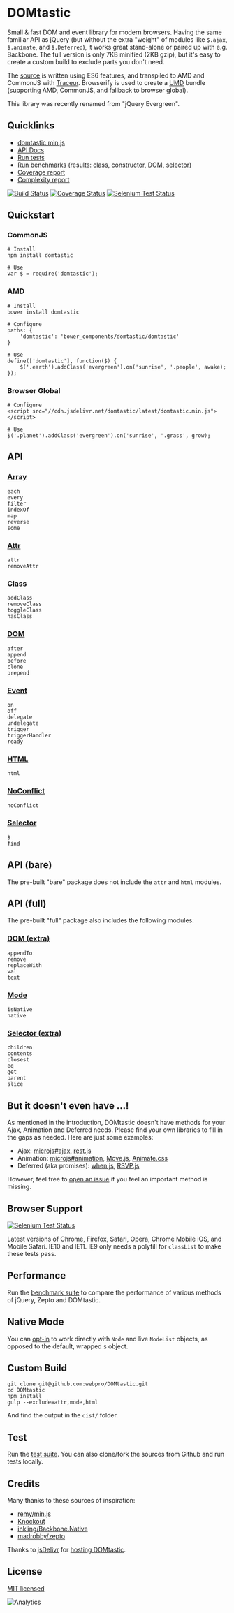 # DOMtastic

Small & fast DOM and event library for modern browsers.
Having the same familiar API as jQuery (but without the extra "weight" of modules like `$.ajax`, `$.animate`, and `$.Deferred`), it works great stand-alone or paired up with e.g. Backbone.
The full version is only 7KB minified (2KB gzip), but it's easy to create a custom build to exclude parts you don't need.

The [source](https://github.com/webpro/DOMtastic) is written using ES6 features, and transpiled to AMD and CommonJS with [Traceur](https://github.com/google/traceur-compiler). Browserify is used to create a [UMD](https://github.com/umdjs/umd) bundle (supporting AMD, CommonJS, and fallback to browser global).

This library was recently renamed from "jQuery Evergreen".

## Quicklinks

* [domtastic.min.js](https://cdn.jsdelivr.net/domtastic/latest/domtastic.min.js)
* [API Docs](http://webpro.github.io/DOMtastic/doc/)
* [Run tests](http://webpro.github.io/DOMtastic/test/)
* [Run benchmarks](http://webpro.github.io/DOMtastic/benchmark/) (results: [class](http://www.browserscope.org/user/tests/table/agt1YS1wcm9maWxlcnIRCxIEVGVzdBiAgICkvo7WCQw?v=3&layout=simple), [constructor](http://www.browserscope.org/user/tests/table/agt1YS1wcm9maWxlcnIRCxIEVGVzdBiAgICkyo2ECQw?v=3&layout=simple), [DOM](http://www.browserscope.org/user/tests/table/agt1YS1wcm9maWxlcnIRCxIEVGVzdBiAgIDk0Jv_Cgw?v=3&layout=simple), [selector](http://www.browserscope.org/user/tests/table/agt1YS1wcm9maWxlcnIRCxIEVGVzdBiAgICkzLXNCAw?v=3&layout=simple))
* [Coverage report](http://webpro.github.io/DOMtastic/coverage/dist/domtastic.js.html)
* [Complexity report](http://webpro.github.io/DOMtastic/complexity/)

[![Build Status](https://travis-ci.org/webpro/DOMtastic.png?branch=master)](https://travis-ci.org/webpro/DOMtastic)
[![Coverage Status](https://coveralls.io/repos/webpro/DOMtastic/badge.png?branch=master)](https://coveralls.io/r/webpro/DOMtastic?branch=master)
[![Selenium Test Status](https://saucelabs.com/buildstatus/webpro)](https://saucelabs.com/u/webpro)

## Quickstart

### CommonJS

    # Install
	npm install domtastic

	# Use
	var $ = require('domtastic');

### AMD

    # Install
	bower install domtastic

	# Configure
	paths: {
		'domtastic': 'bower_components/domtastic/domtastic'
	}

	# Use
	define(['domtastic'], function($) {
		$('.earth').addClass('evergreen').on('sunrise', '.people', awake);
	});

### Browser Global

	# Configure
	<script src="//cdn.jsdelivr.net/domtastic/latest/domtastic.min.js"></script>

	# Use
	$('.planet').addClass('evergreen').on('sunrise', '.grass', grow);

## API

### [Array](http://webpro.github.io/DOMtastic/doc/#array)

    each
    every
    filter
    indexOf
    map
    reverse
    some

### [Attr](http://webpro.github.io/DOMtastic/doc#attr)

	attr
	removeAttr

### [Class](http://webpro.github.io/DOMtastic/doc#class)

	addClass
	removeClass
	toggleClass
	hasClass

### [DOM](http://webpro.github.io/DOMtastic/doc#dom)

	after
	append
	before
	clone
	prepend

### [Event](http://webpro.github.io/DOMtastic/doc#event)

	on
	off
	delegate
	undelegate
	trigger
	triggerHandler
	ready

### [HTML](http://webpro.github.io/DOMtastic/doc#html)

	html

### [NoConflict](http://webpro.github.io/DOMtastic/doc#noconflict)

	noConflict

### [Selector](http://webpro.github.io/DOMtastic/doc#selector)

	$
	find


## API (bare)

The pre-built "bare" package does not include the `attr` and `html` modules.

## API (full)

The pre-built "full" package also includes the following modules:

### [DOM (extra)](http://webpro.github.io/DOMtastic/doc#dom_extra)

	appendTo
    remove
    replaceWith
    val
    text

### [Mode](http://webpro.github.io/DOMtastic/doc#mode)

	isNative
	native

### [Selector (extra)](http://webpro.github.io/DOMtastic/doc#selector_extra)

	children
	contents
	closest
	eq
	get
	parent
	slice

## But it doesn't even have ...!

As mentioned in the introduction, DOMtastic doesn't have methods for your Ajax, Animation and Deferred needs. Please find your own libraries to fill in the gaps as needed. Here are just some examples:

* Ajax: [microjs#ajax](http://microjs.com/#ajax), [rest.js](https://github.com/cujojs/rest)
* Animation: [microjs#animation](http://microjs.com/#animation), [Move.js](http://visionmedia.github.io/move.js/), [Animate.css](https://daneden.me/animate/)
* Deferred (aka promises): [when.js](https://github.com/cujojs/when), [RSVP.js](https://github.com/tildeio/rsvp.js)

However, feel free to [open an issue](https://github.com/webpro/DOMtastic/issues) if you feel an important method is missing.

## Browser Support

[![Selenium Test Status](https://saucelabs.com/browser-matrix/webpro.svg)](https://saucelabs.com/u/webpro)

Latest versions of Chrome, Firefox, Safari, Opera, Chrome Mobile iOS, and Mobile Safari. IE10 and IE11. IE9 only needs a polyfill for `classList` to make these tests pass.

## Performance

Run the [benchmark suite](http://webpro.github.io/DOMtastic/benchmark/) to compare the performance of various methods of jQuery, Zepto and DOMtastic.

## Native Mode

You can [opt-in](https://github.com/webpro/DOMtastic/blob/master/src/mode.js) to work directly with `Node` and live `NodeList` objects, as opposed to the default, wrapped `$` object.

## Custom Build

	git clone git@github.com:webpro/DOMtastic.git
	cd DOMtastic
	npm install
	gulp --exclude=attr,mode,html

And find the output in the `dist/` folder.

## Test

Run the [test suite](http://webpro.github.io/DOMtastic/test/). You can also clone/fork the sources from Github and run tests locally.

## Credits

Many thanks to these sources of inspiration:

* [remy/min.js](https://github.com/remy/min.js)
* [Knockout](https://github.com/knockout/knockout/blob/master/src/utils.js)
* [inkling/Backbone.Native](https://github.com/inkling/backbone.native/blob/master/backbone.native.js)
* [madrobby/zepto](https://github.com/madrobby/zepto/)

Thanks to [jsDelivr](http://www.jsdelivr.com/) for [hosting DOMtastic](http://www.jsdelivr.com/#!domtastic).

## License

[MIT licensed](http://webpro.mit-license.org)

![Analytics](https://ga-beacon.appspot.com/UA-17415234-3/jquery-evergreen/readme?pixel)
